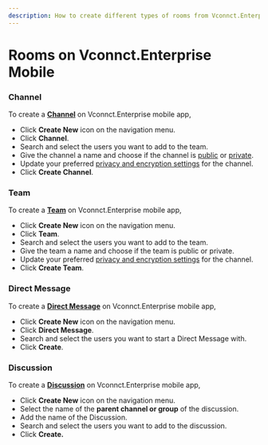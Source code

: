 ```yaml
---
description: How to create different types of rooms from Vconnct.Enterprise Mobile app.
---
```


# Rooms on Vconnct.Enterprise Mobile

### Channel

To create a [**Channel**](../user-guides/rooms/channels/) on Vconnct.Enterprise mobile app,

* Click  **Create New** icon on the navigation menu.
* Click **Channel**.
* Search and select the users you want to add to the team.
* Give the channel a name and choose if the channel is [public](../user-guides/rooms/channels/#public-channels) or [private](../user-guides/rooms/channels/#private-channels).
* Update your preferred [privacy and encryption settings](../user-guides/rooms/channels/#channel-privacy-and-encryption) for the channel.
* Click **Create Channel**.

### Team

To create a [**Team**](../user-guides/rooms/teams/) on Vconnct.Enterprise mobile app,

* Click **Create New** icon on the navigation menu.
* Click **Team**.
* Search and select the users you want to add to the team.
* Give the team a name and choose if the team is public or private.
* Update your preferred [privacy and encryption settings](../user-guides/rooms/teams/#team-privacy-and-encryption) for the channel.
* Click **Create Team**.

### **Direct Message**

To create a [**Direct Message**](../user-guides/rooms/direct-messages/) on Vconnct.Enterprise mobile app,

* Click **Create New** icon on the navigation menu.
* Click **Direct Message**.
* Search and select the users you want to start a Direct Message with.
* Click **Create**.

### Discussion

To create a [**Discussion**](../user-guides/rooms/discussions/) on Vconnct.Enterprise mobile app,

* Click  **Create New** icon on the navigation menu.
* Select the name of the **parent channel or group** of the discussion.
* Add the name of the Discussion.
* Search and select the users you want to add to the discussion.
* Click **Create.**
